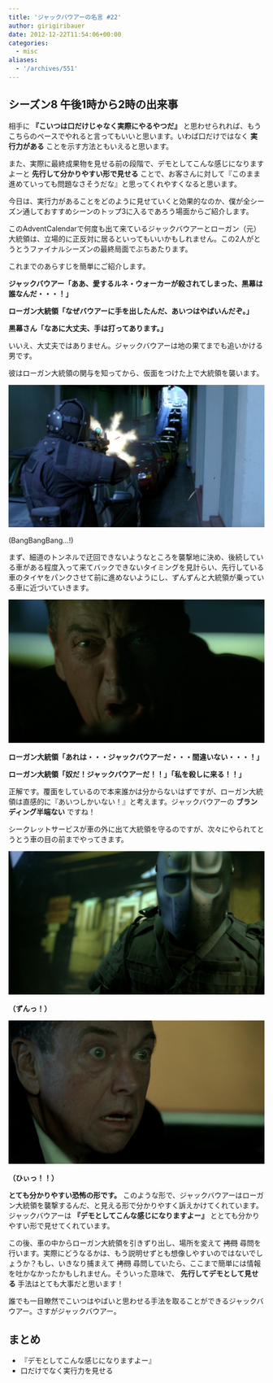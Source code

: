 ```yaml
---
title: 'ジャックバウアーの名言 #22'
author: girigiribauer
date: 2012-12-22T11:54:06+00:00
categories:
  - misc
aliases:
  - '/archives/551'
---
```

## シーズン8 午後1時から2時の出来事

相手に **『こいつは口だけじゃなく実際にやるやつだ』** と思わせられれば、もうこちらのペースでやれると言ってもいいと思います。いわば口だけではなく **実行力がある** ことを示す方法ともいえると思います。

また、実際に最終成果物を見せる前の段階で、デモとしてこんな感じになりますよーと **先行して分かりやすい形で見せる** ことで、お客さんに対して『このまま進めていっても問題なさそうだな』と思ってくれやすくなると思います。

今日は、実行力があることをどのように見せていくと効果的なのか、僕が全シーズン通しておすすめシーンのトップ3に入るであろう場面からご紹介します。

このAdventCalendarで何度も出て来ているジャックバウアーとローガン（元）大統領は、立場的に正反対に居るといってもいいかもしれません。この2人がとうとうファイナルシーズンの最終局面でぶちあたります。

これまでのあらすじを簡単にご紹介します。

**ジャックバウアー「ああ、愛するルネ・ウォーカーが殺されてしまった、黒幕は誰なんだ・・・！」**

**ローガン大統領「なぜバウアーに手を出したんだ、あいつはやばいんだぞ。」**

**黒幕さん「なあに大丈夫、手は打ってあります。」**

いいえ、大丈夫ではありません。ジャックバウアーは地の果てまでも追いかける男です。

彼はローガン大統領の関与を知ってから、仮面をつけた上で大統領を襲います。

![](resource01.jpg)

(BangBangBang...!)

まず、細道のトンネルで迂回できないようなところを襲撃地に決め、後続している車がある程度入って来てバックできないタイミングを見計らい、先行している車のタイヤをパンクさせて前に進めないようにし、ずんずんと大統領が乗っている車に近づいていきます。

![ローガン大統領「あれは・・・ジャックバウアーだ・・・間違いない・・・！」](resource02.jpg)

**ローガン大統領「あれは・・・ジャックバウアーだ・・・間違いない・・・！」**

**ローガン大統領「奴だ！ジャックバウアーだ！！」「私を殺しに来る！！」**

正解です。覆面をしているので本来誰かは分からないはずですが、ローガン大統領は直感的に『あいつしかいない！』と考えます。ジャックバウアーの **ブランディング半端ない** ですね！

シークレットサービスが車の外に出て大統領を守るのですが、次々にやられてとうとう車の目の前までやってきます。

![](resource03.jpg)

**（ずんっ！）**

![](resource04.jpg)

**（ひぃっ！！）**

**とても分かりやすい恐怖の形です。** このような形で、ジャックバウアーはローガン大統領を襲撃するんだ、と見える形で分かりやすく訴えかけてくれています。ジャックバウアーは **『デモとしてこんな感じになりますよー』** ととても分かりやすい形で見せてくれています。

この後、車の中からローガン大統領を引きずり出し、場所を変えて ~~拷問~~ 尋問を行います。実際にどうなるかは、もう説明せずとも想像しやすいのではないでしょうか？もし、いきなり捕まえて ~~拷問~~ 尋問していたら、ここまで簡単には情報を吐かなかったかもしれません。そういった意味で、 **先行してデモとして見せる** 手法はとても大事だと思います！

誰でも一目瞭然でこいつはやばいと思わせる手法を取ることができるジャックバウアー。さすがジャックバウアー。

## まとめ

- 『デモとしてこんな感じになりますよー』
- 口だけでなく実行力を見せる
